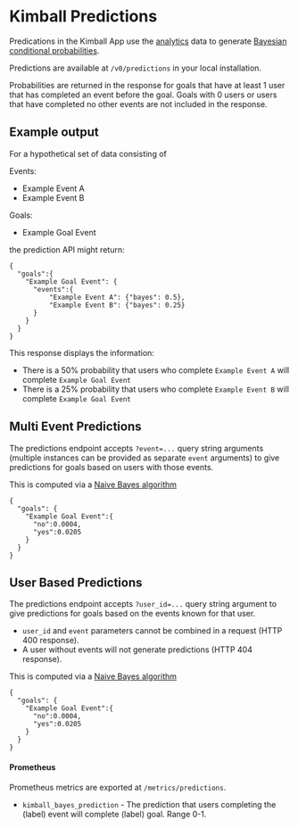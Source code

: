 # Kimball Predictions

Predications in the Kimball App use the [analytics](/docs/analytics.md) data to generate [Bayesian conditional probabilities](https://en.wikipedia.org/wiki/Bayesian_statistics).

Predictions are available at `/v0/predictions` in your local installation.

Probabilities are returned in the response for goals that have at least 1 user that has completed an event before the goal. Goals with 0 users or users that have completed no other events are not included in the response.

## Example output

For a hypothetical set of data consisting of

Events:
  * Example Event A
  * Example Event B

Goals:
  * Example Goal Event

the prediction API might return:

```
{
  "goals":{
    "Example Goal Event": {
      "events":{
          "Example Event A": {"bayes": 0.5},
          "Example Event B": {"bayes": 0.25}
      }
    }
  }
}
```

This response displays the information:

* There is a 50% probability that users who complete `Example Event A` will complete `Example Goal Event`
* There is a 25% probability that users who complete `Example Event B` will complete `Example Goal Event`


## Multi Event Predictions

The predictions endpoint accepts `?event=...` query string arguments (multiple instances can be provided as separate `event` arguments) to give predictions for goals based on users with those events.

This is computed via a [Naive Bayes algorithm](https://en.wikipedia.org/wiki/Naive_Bayes_classifier)

```
{
  "goals": {
    "Example Goal Event":{
      "no":0.0004,
      "yes":0.0205
    }
  }
}
```

## User Based Predictions

The predictions endpoint accepts `?user_id=...` query string argument to give predictions for goals based on the events known for that user.

* `user_id` and `event` parameters cannot be combined in a request (HTTP 400 response).
* A user without events will not generate predictions (HTTP 404 response).

This is computed via a [Naive Bayes algorithm](https://en.wikipedia.org/wiki/Naive_Bayes_classifier)

```
{
  "goals": {
    "Example Goal Event":{
      "no":0.0004,
      "yes":0.0205
    }
  }
}
```

#### Prometheus

Prometheus metrics are exported at `/metrics/predictions`.

* `kimball_bayes_prediction` - The prediction that users completing the (label) event will complete (label) goal. Range 0-1.
